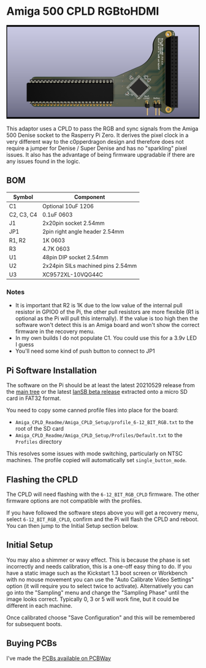 # Amiga 500 CPLD RGBtoHDMI

![Amiga 500 CPLD RGBtoHDMI](A500top.png)

This adaptor uses a CPLD to pass the RGB and sync signals from the Amiga 500 Denise socket to the Rasperry Pi Zero. It derives the pixel clock in a very different way to the c0pperdragon design and therefore does not require a jumper for Denise / Super Denise and has no "sparkling" pixel issues. It also has the advantage of being firmware upgradable if there are any issues found in the logic.

## BOM

| Symbol     | Component                         |
| ---------- | --------------------------------- |
| C1         | Optional 10uF 1206                |
| C2, C3, C4 | 0.1uF 0603                        |
| J1         | 2x20pin socket 2.54mm             |
| JP1        | 2pin right angle header 2.54mm    |
| R1, R2     | 1K 0603                           |
| R3         | 4.7K 0603                         |
| U1         | 48pin DIP socket 2.54mm           |
| U2         | 2x24pin SILs machined pins 2.54mm |
| U3         | XC9572XL-10VQG44C                 |

### Notes

- It is important that R2 is 1K due to the low value of the internal pull resistor in GPIO0 of the Pi, the other pull resistors are more flexible (R1 is optional as the Pi will pull this internally). If the value is too high then the software won't detect this is an Amiga board and won't show the correct firmware in the recovery menu.
- In my own builds I do not populate C1. You could use this for a 3.9v LED I guess
- You'll need some kind of push button to connect to JP1

## Pi Software Installation

The software on the Pi should be at least the latest 20210529 release from the [main tree](https://github.com/hoglet67/RGBtoHDMI/releases) or the latest [IanSB beta release](https://github.com/IanSB/RGBtoHDMI/releases) extracted onto a micro SD card in FAT32 format.

You need to copy some canned profile files into place for the board:

* `Amiga_CPLD_Readme/Amiga_CPLD_Setup/profile_6-12_BIT_RGB.txt` to the root of the SD card
* `Amiga_CPLD_Readme/Amiga_CPLD_Setup/Profiles/Default.txt` to the `Profiles` directory

This resolves some issues with mode switching, particularly on NTSC machines. The profile copied will automatically set `single_button_mode`.

## Flashing the CPLD

The CPLD will need flashing with the `6-12_BIT_RGB_CPLD` firmware. The other firmware options are not compatible with the profiles.

If you have followed the software steps above you will get a recovery menu, select `6-12_BIT_RGB_CPLD`, confirm and the Pi will flash the CPLD and reboot. You can then jump to the Initial Setup section below.

## Initial Setup

You may also a shimmer or wavy effect. This is because the phase is set incorrectly and needs calibration, this is a one-off easy thing to do. If you have a static image such as the Kickstart 1.3 boot screen or Workbench with no mouse movement you can use the "Auto Calibrate Video Settings" option (it will require you to select twice to activate). Alternatively you can go into the "Sampling" menu and change the "Sampling Phase" until the image looks correct. Typically 0, 3 or 5 will work fine, but it could be different in each machine.

Once calibrated choose "Save Configuration" and this will be remembered for subsequent boots.

## Buying PCBs

I've made the [PCBs available on PCBWay](https://www.pcbway.com/project/shareproject/Amiga_500_CPLD_RGBtoHDMI_v1.html)
